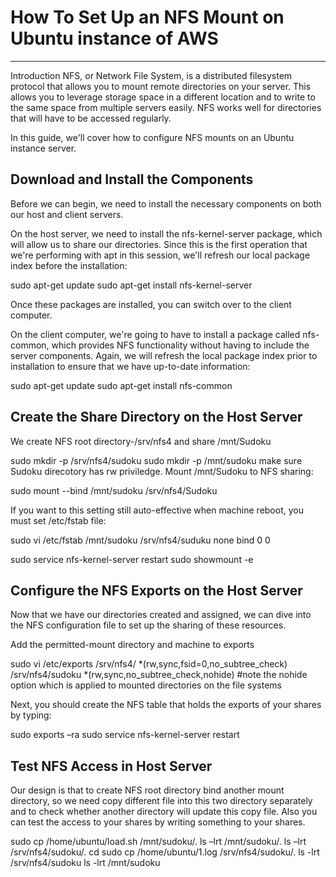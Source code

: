 # How To Set Up an NFS Mount on Ubuntu instance of AWS
----
  Introduction
  NFS, or Network File System, is a distributed filesystem protocol that allows you to mount remote directories on your server. This allows you to leverage storage space in a different location and to write to the same space from multiple servers easily. NFS works well for directories that will have to be accessed regularly.

In this guide, we'll cover how to configure NFS mounts on an Ubuntu instance server.

## Download and Install the Components
Before we can begin, we need to install the necessary components on both our host and client servers.

On the host server, we need to install the nfs-kernel-server package, which will allow us to share our directories. Since this is the first operation that we're performing with apt in this session, we'll refresh our local package index before the installation:

  sudo apt-get update
  sudo apt-get install nfs-kernel-server

Once these packages are installed, you can switch over to the client computer.

On the client computer, we're going to have to install a package called nfs-common, which provides NFS functionality without having to include the server components. Again, we will refresh the local package index prior to installation to ensure that we have up-to-date information:

  sudo apt-get update
  sudo apt-get install nfs-common

## Create the Share Directory on the Host Server
We create NFS root directory-/srv/nfs4 and share /mnt/Sudoku

  sudo mkdir -p /srv/nfs4/sudoku
  sudo mkdir -p /mnt/sudoku
make sure Sudoku direcotory has rw priviledge. Mount /mnt/Sudoku to NFS sharing:

  sudo mount --bind /mnt/sudoku /srv/nfs4/Sudoku

If you want to this setting still auto-effective when machine reboot, you must set /etc/fstab file:

  sudo vi /etc/fstab
  /mnt/sudoku /srv/nfs4/suduku  none   bind   0   0

  sudo service nfs-kernel-server restart
  sudo showmount -e

## Configure the NFS Exports on the Host Server
Now that we have our directories created and assigned, we can dive into the NFS configuration file to set up the sharing of these resources.

Add the permitted-mount directory and machine to exports
  
  sudo vi /etc/exports
  /srv/nfs4/ *(rw,sync,fsid=0,no_subtree_check)
  /srv/nfs4/sudoku *(rw,sync,no_subtree_check,nohide) #note the nohide option which is applied to mounted directories on the file systems

Next, you should create the NFS table that holds the exports of your shares by typing:
  
  sudo exports –ra
  sudo service nfs-kernel-server restart

## Test NFS Access in Host Server

Our design is that to create NFS root directory bind another mount directory, so we need copy different file into this two directory separately and to check whether another directory will update this copy file. Also you can test the access to your shares by writing something to your shares. 

  sudo cp /home/ubuntu/load.sh /mnt/sudoku/.
  ls –lrt /mnt/sudoku/.
  ls –lrt /srv/nfs4/sudoku/.
  cd
  sudo cp /home/ubuntu/1.log /srv/nfs4/sudoku/.
  ls -lrt /srv/nfs4/sudoku
  ls -lrt /mnt/sudoku
